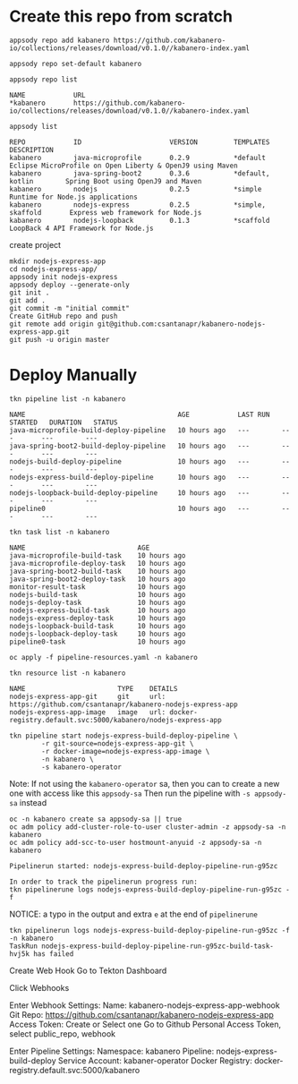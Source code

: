

# Create this repo from scratch
```
appsody repo add kabanero https://github.com/kabanero-io/collections/releases/download/v0.1.0//kabanero-index.yaml
```

```
appsody repo set-default kabanero
```
```
appsody repo list

NAME            URL
*kabanero       https://github.com/kabanero-io/collections/releases/download/v0.1.0//kabanero-index.yaml
```

```
appsody list

REPO            ID                      VERSION         TEMPLATES               DESCRIPTION
kabanero        java-microprofile       0.2.9           *default                Eclipse MicroProfile on Open Liberty & OpenJ9 using Maven
kabanero        java-spring-boot2       0.3.6           *default, kotlin        Spring Boot using OpenJ9 and Maven
kabanero        nodejs                  0.2.5           *simple                 Runtime for Node.js applications
kabanero        nodejs-express          0.2.5           *simple, skaffold       Express web framework for Node.js
kabanero        nodejs-loopback         0.1.3           *scaffold               LoopBack 4 API Framework for Node.js
```

create project
```
mkdir nodejs-express-app
cd nodejs-express-app/
appsody init nodejs-express
appsody deploy --generate-only
git init .
git add .
git commit -m "initial commit"
Create GitHub repo and push
git remote add origin git@github.com:csantanapr/kabanero-nodejs-express-app.git
git push -u origin master
```

# Deploy Manually
```
tkn pipeline list -n kabanero
```
```
NAME                                      AGE            LAST RUN   STARTED   DURATION   STATUS
java-microprofile-build-deploy-pipeline   10 hours ago   ---        ---       ---        ---
java-spring-boot2-build-deploy-pipeline   10 hours ago   ---        ---       ---        ---
nodejs-build-deploy-pipeline              10 hours ago   ---        ---       ---        ---
nodejs-express-build-deploy-pipeline      10 hours ago   ---        ---       ---        ---
nodejs-loopback-build-deploy-pipeline     10 hours ago   ---        ---       ---        ---
pipeline0                                 10 hours ago   ---        ---       ---        ---
```

```
tkn task list -n kabanero
```
```
NAME                            AGE
java-microprofile-build-task    10 hours ago
java-microprofile-deploy-task   10 hours ago
java-spring-boot2-build-task    10 hours ago
java-spring-boot2-deploy-task   10 hours ago
monitor-result-task             10 hours ago
nodejs-build-task               10 hours ago
nodejs-deploy-task              10 hours ago
nodejs-express-build-task       10 hours ago
nodejs-express-deploy-task      10 hours ago
nodejs-loopback-build-task      10 hours ago
nodejs-loopback-deploy-task     10 hours ago
pipeline0-task                  10 hours ago
```




```
oc apply -f pipeline-resources.yaml -n kabanero
```
```
tkn resource list -n kabanero
```
```
NAME                       TYPE    DETAILS
nodejs-express-app-git     git     url: https://github.com/csantanapr/kabanero-nodejs-express-app
nodejs-express-app-image   image   url: docker-registry.default.svc:5000/kabanero/nodejs-express-app
```


```
tkn pipeline start nodejs-express-build-deploy-pipeline \
        -r git-source=nodejs-express-app-git \
        -r docker-image=nodejs-express-app-image \
        -n kabanero \
        -s kabanero-operator
```
Note: If not using the `kabanero-operator` sa, then you can to create a new one with access like this `appsody-sa`
Then run the pipeline with `-s appsody-sa` instead
```
oc -n kabanero create sa appsody-sa || true
oc adm policy add-cluster-role-to-user cluster-admin -z appsody-sa -n kabanero
oc adm policy add-scc-to-user hostmount-anyuid -z appsody-sa -n kabanero
```

```
Pipelinerun started: nodejs-express-build-deploy-pipeline-run-g95zc

In order to track the pipelinerun progress run:
tkn pipelinerune logs nodejs-express-build-deploy-pipeline-run-g95zc -f
```
NOTICE: a typo in the output and extra `e` at the end of `pipelinerune`

```
tkn pipelinerun logs nodejs-express-build-deploy-pipeline-run-g95zc -f -n kabanero
TaskRun nodejs-express-build-deploy-pipeline-run-g95zc-build-task-hvj5k has failed
```

Create Web Hook
Go to Tekton Dashboard

Click Webhooks

Enter Webhook Settings:
Name: kabanero-nodejs-express-app-webhook
Git Repo: https://github.com/csantanapr/kabanero-nodejs-express-app
Access Token: Create or Select one
        Go to Github Personal Access Token, select public_repo, webhook

Enter Pipeline Settings:
Namespace: kabanero
Pipeline: nodejs-express-build-deploy
Service Account: kabaner-operator
Docker Registry: docker-registry.default.svc:5000/kabanero
